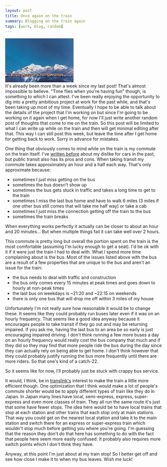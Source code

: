 ```yaml
---
layout: post
title: Once again on the train
summary: Blogging on the train again
tags: [work, blog, random]
---
```


<div class="floatyimg"><img src="/images/skytrain.jpg" title="Skytrain" alt="Skytrain" /></div>
It's already been more than a week since my last post!  That's almost impossible to believe.  "Time flies when you're having fun" though, is something to which I can attest.  I've been really enjoying the opportunity to dig into a pretty ambitious project at work for the past while, and that's been taking up most of my time.  Eventually I hope to be able to talk about the details of the project that I'm working on but since I'm going to be working on it again when I get home, for now I'll just write another random post of thoughts that come to me on the train.  So this post will be limited to what I can write up while on the train and then will get minimal editing after that.  This way I can still post this week, but leave the time after I get home for getting back to work.  Sorry in advance for mistakes.

One thing that obviously comes to mind while on the train is my commute on the train itself.  I've [written before](/2010/02/02/the-problem-with-cars-is-people) about my dislike for cars in the past, but public transit also has its pros and cons.  When taking transit my commute takes approximately an hour and a half each way.  That's only approximate because:

 * sometimes I just miss getting on the bus
 * sometimes the bus doesn't show up
 * sometimes the bus gets stuck in traffic and takes a long time to get to the train
 * sometimes I miss the last bus home and have to walk 6 miles (3 miles if one other bus still comes that will take me half way) or take a cab
 * sometimes I just miss the connection getting off the train to the bus
 * sometimes the train breaks

When everything works perfectly it actually can be closer to about an hour and 20 minutes...  But when multiple things fail it can take well over 2 hours.

This commute is pretty long but overall the portion spent on the train is the most comfortable (assuming I'm lucky enough to get a seat).  I'd be ok with it if it were just the train I had to deal with.  What I spend more time complaining about is the bus.  Most of the issues listed above with the bus are a result of a few properties that are unique to the bus and aren't an issue for the train:

 * the bus needs to deal with traffic and construction
 * the bus only comes every 15 minutes at peak times and goes down to hourly at non-peak times
 * the last bus on weekdays is ~21:20 and ~22:15 on weekends
 * there is only one bus that will drop me off within 3 miles of my house

Unfortunately I'm not really sure how reasonable it would be to change these.  It seems like they could probably run buses later even if it was on an hourly frequency.  That seems like a good idea anyway because it encourages people to take transit if they go out and may be returning impaired.  If you ask me, having the last bus to an area be so early is just encouraging impaired driving.  I don't think running a few more buses a day on an hourly frequency would really cost the bus company that much and if they did so they may find that more people ride the bus during the day since they can actually rely on being able to get home.  I don't think however that they could probably justify running the bus more frequently until there are more riders.  So that one's kind of a catch-22.

So it seems like for now, I'll probably just be stuck with crappy bus service.

It would, I think, be in [translink's](http://translink.ca) interest to make the train a little more efficient though.  One optimization that I think would make a lot of people's commute shorter would be to apply different types of train like they do in Japan.  In Japan many lines have local, semi-express, express, super-express and even more classes of train.  They all run the same route it's just that some have fewer stops.  The idea here would be to have local trains that stop at each station and other trains that each stop only at main stations.  That way you could get on the nearest local station and take it to the main station and switch there for an express or super-express train which wouldn't stop much before getting you where you're going.  I'm guessing that the reason they don't do that here has something to do with the fact that people here seem more easily confused.  It probably also requires more switch points which I don't think they have.

Anyway, at this point I'm just about at my train stop!  So I better get off and see how close I make it to when my bus leaves.  Wish me luck!
